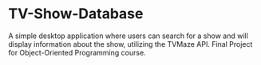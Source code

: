 # TV-Show-Database
A simple desktop application where users can search for a show and will display information about the show, utilizing the TVMaze API.
Final Project for Object-Oriented Programming course.
